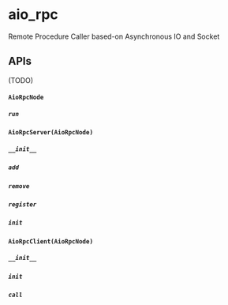 # aio_rpc

Remote Procedure Caller based-on Asynchronous IO and Socket

## APIs
(TODO)

#### `AioRpcNode`

##### `run`

#### `AioRpcServer(AioRpcNode)`

##### `__init__`

##### `add`

##### `remove`

##### `register`

##### `init`



#### `AioRpcClient(AioRpcNode)`

##### `__init__`

##### `init`

##### `call`


